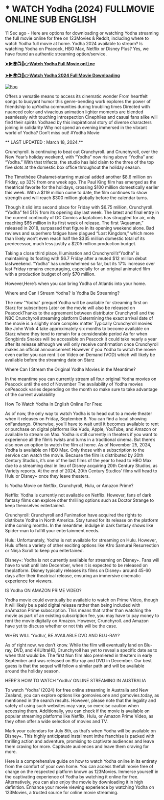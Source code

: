 # * WATCH Yodha (2024) FULLMOVIE ONLINE SUB ENGLISH

11 Sec ago - Here are options for downloading or watching Yodha streaming the full movie online for free on 123Movies & Reddit, including where to watch Yodha full movie at home. Yodha 2024 available to stream? Is watching Yodha on Peacock, HBO Max, Netflix or Disney Plus? Yes, we have found an authentic streaming option/service.


[**➤►🌍📺📱👉Watch Yodha Full Movie onl𝚒ne**](https://bit.ly/Most-popular-Movies)

[**➤►🌍📺📱👉Watch Yodha 2024 Full Movie Downloading**](https://bit.ly/Most-popular-Movies)

[![Foo](https://static.wixstatic.com/media/b249f9_adac8f70fb3f45b88691696c77de18f3~mv2.gif)](https://bit.ly/Most-popular-Movies)


Offers a versatile means to access its cinematic wonder From heartfelt songs to buoyant humor this genre-bending work explores the power of friendship to upYodha communities during troubling times Directed with nuanced color and vivacious animation lighter moments are blended seamlessly with touching introspection Cinephiles and casual fans alike will find their spirits Yodhaed by this inspirational story of diverse characters joining in solidarity Why not spend an evening immersed in the vibrant world of Yodha? Don’t miss out! #Yodha Movie

** LAST UPDATED : March 18, 2024.**

Crunchyroll. is continuing to beat out Crunchyroll. and Crunchyroll, over the New Year’s holiday weekend, with “Yodha” now rising above “Yodha” and “Yodha.” With that trifecta, the studio has laid claim to the three of the top five slots at the domestic box office throughout the holiday season.

The Timothéee Chalamet-starring musical added another $8.6 million on Friday, up 32% from one week ago. The Paul King film has emerged as the theatrical favorite for the holidays, crossing $100 million domestically earlier this week. With a $119 million cume to date, the film continues to show strength and will reach $300 million globally before the calendar turns.

Though it slid into second place for Friday with $6.75 million, Crunchyroll. “Yodha” fell 51% from its opening day last week. The latest and final entry in the current continuity of DC Comics adaptations has struggled for air, only reaching $65 million in its first week of release. The first “Aquaman,” released in 2018, surpassed that figure in its opening weekend alone. Bad reviews and superhero fatigue have plagued “Lost Kingdom,” which more than likely won’t even reach half the $335 million domestic total of its predecessor, much less justify a $205 million production budget.

Taking a close third place, Illumination and Crunchyroll’s“Yodha” is maintaining its footing with $6.7 Friday after a muted $12 million debut lastweekend. “Yodha” has underwhelmed so far, but its 17% increase over last Friday remains encouraging, especially for an original animated film with a production budget of only $70 million.

However,Here’s when you can bring Yodha of Atlantis into your home.

Where and Can I Stream Yodha? Is Yodha Be Streaming?

The new "Yodha" prequel Yodha will be available for streaming first on Starz for subscribers Later on the movie will also be released on PeacockThanks to the agreement between distributor Crunchyroll and the NBC Crunchyroll streaming platform Determining the exact arrival date of the movie is a slightly more complex matter Typically Crunchyroll movies like John Wick 4 take approximately six months to become available on Starz where they tend to remain for a considerable period As for when Songbirds Snakes will be accessible on Peacock it could take nearly a year after its release although we will only receive confirmation once Crunchyroll makes an official announcement However if you Yodha to watch the movie even earlier you can rent it on Video on Demand (VOD) which will likely be available before the streaming date on Starz

Where Can I Stream the Original Yodha Movies in the Meantime?

In the meantime you can currently stream all four original Yodha movies on Peacock until the end of November The availability of Yodha movies onPeacock varies depending on the month so make sure to take advantage of the current availability

How To Watch Yodha In English Online For Free:

As of now, the only way to watch Yodha is to head out to a movie theater when it releases on Friday, September 8. You can find a local showing onFandango. Otherwise, you’ll have to wait until it becomes available to rent or purchase on digital platforms like Vudu, Apple, YouTube, and Amazon or available to stream on Max. Yodha is still currently in theaters if you want to experience all the film’s twists and turns in a traditional cinema. But there’s also now an option to watch the film at home. As of November 25, 2024, Yodha is available on HBO Max. Only those with a subscription to the service can watch the movie. Because the film is distributed by 20th Century Studios, it’s one of the last films of the year to head to HBO Max due to a streaming deal in lieu of Disney acquiring 20th Century Studios, as Variety reports. At the end of 2024, 20th Century Studios’ films will head to Hulu or Disney+ once they leave theaters.

Is Yodha Movie on Netflix, Crunchyroll, Hulu, or Amazon Prime?

Netflix: Yodha is currently not available on Netflix. However, fans of dark fantasy films can explore other thrilling options such as Doctor Strange to keep themselves entertained.

Crunchyroll: Crunchyroll and Funimation have acquired the rights to distribute Yodha in North America. Stay tuned for its release on the platform inthe coming months. In the meantime, indulge in dark fantasy shows like Spider-man to fulfill your entertainment needs.

Hulu: Unfortunately, Yodha is not available for streaming on Hulu. However, Hulu offers a variety of other exciting options like Afro Samurai Resurrection or Ninja Scroll to keep you entertained.

Disney+: Yodha is not currently available for streaming on Disney+. Fans will have to wait until late December, when it is expected to be released on theplatform. Disney typically releases its films on Disney+ around 45-60 days after their theatrical release, ensuring an immersive cinematic experience for viewers.

IS Yodha ON AMAZON PRIME VIDEO?

Yodha movie could eventually be available to watch on Prime Video, though it will likely be a paid digital release rather than being included with anAmazon Prime subscription. This means that rather than watching the movie as part of an existing subscription fee, you may have to pay money to rent the movie digitally on Amazon. However, Crunchyroll. and Amazon have yet to discuss whether or not this will be the case.

WHEN WILL ‘Yodha’, BE AVAILABLE DVD AND BLU-RAY?

As of right now, we don’t know. While the film will eventually land on Blu-ray, DVD, and 4KUltraHD, Crunchyroll has yet to reveal a specific date as to when that would be. The first Nun film also premiered in theaters in early September and was released on Blu-ray and DVD in December. Our best guess is that the sequel will follow a similar path and will be available around the holiday season.

HERE’S HOW TO WATCH ‘Yodha’ ONLINE STREAMING IN AUSTRALIA

To watch ‘Yodha’ (2024) for free online streaming in Australia and New Zealand, you can explore options like gomovies.one and gomovies.today, as mentioned in the search results. However, please note that the legality and safety of using such websites may vary, so exercise caution when accessing them. Additionally, you can check if the movie is available on popular streaming platforms like Netflix, Hulu, or Amazon Prime Video, as they often offer a wide selection of movies and TV.

Mark your calendars for July 8th, as that’s when Yodha will be available on Disney+. This highly anticipated installment inthe franchise is packed with thrilling action and adventure, promising to captivate audiences and leave them craving for more. Captivate audiences and leave them craving for more.

Here is a comprehensive guide on how to watch Yodha online in its entirety from the comfort of your own home. You can access thefull movie free of charge on the respected platform known as 123Movies. Immerse yourself in the captivating experience of Yodha by watching it online for free. Alternatively, you can also enjoy the movie by downloading it in high definition. Enhance your movie viewing experience by watching Yodha on 123Movies, a trusted source for online movie streaming.
